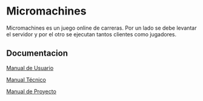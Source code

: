 # Micromachines

Micromachines es un juego online de carreras. Por un lado se debe levantar el servidor y por el otro se ejecutan
tantos clientes como jugadores.

## Documentacion

[Manual de Usuario](https://github.com/facutorraca/Micromachines/blob/master/Micromachines_Manual_de_Usuario.pdf)

[Manual Técnico](https://github.com/facutorraca/Micromachines/blob/master/Micromachines_Manual_Tecnico.pdf)

[Manual de Proyecto](https://github.com/facutorraca/Micromachines/blob/master/Micromachines_Manual_de_Proyecto.pdf)



